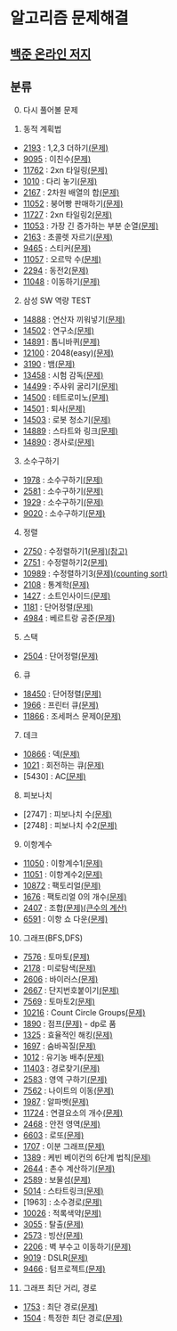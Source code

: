 알고리즘 문제해결
==============
[백준 온라인 저지]
----------------
## 분류
0. 다시 풀어볼 문제

1. 동적 계획법
- [2193]    : 1,2,3 더하기[(문제)](https://www.acmicpc.net/problem/2193)
- [9095]    : 이친수[(문제)](https://www.acmicpc.net/problem/9095)
- [11762]   : 2xn 타일링[(문제)](https://www.acmicpc.net/problem/11762)
- [1010]    : 다리 놓기[(문제)](https://www.acmicpc.net/problem/1010)
- [2167]    : 2차원 배열의 합[(문제)](https://www.acmicpc.net/problem/2167)
- [11052]   : 붕어빵 판매하기[(문제)](https://www.acmicpc.net/problem/11052)
- [11727]   : 2xn 타일링2[(문제)](https://www.acmicpc.net/problem/11727)
- [11053]   : 가장 긴 증가하는 부분 순열[(문제)](https://www.acmicpc.net/problem/11053)
- [2163]    : 초콜렛 자르기[(문제)](https://www.acmicpc.net/problem/2163)
- [9465]    : 스티커[(문제)](https://www.acmicpc.net/problem/9465)
- [11057]    : 오르막 수[(문제)](https://www.acmicpc.net/problem/11057)
- [2294]    : 동전2[(문제)](https://www.acmicpc.net/problem/2294)
- [11048]    : 이동하기[(문제)](https://www.acmicpc.net/problem/11048)

2. 삼성 SW 역량 TEST
- [14888]   : 연산자 끼워넣기[(문제)](https://www.acmicpc.net/problem/14888)
- [14502]   : 연구소[(문제)](https://www.acmicpc.net/problem/14502)
- [14891]   : 톱니바퀴[(문제)](https://www.acmicpc.net/problem/14891)
- [12100]   : 2048(easy)[(문제)](https://www.acmicpc.net/problem/12100)
- [3190]    : 뱀[(문제)](https://www.acmicpc.net/problem/3190)
- [13458]   : 시험 감독[(문제)](https://www.acmicpc.net/problem/13458)
- [14499]   : 주사위 굴리기[(문제)](https://www.acmicpc.net/problem/14499)
- [14500]   : 테트로미노[(문제)](https://www.acmicpc.net/problem/14500)
- [14501]   : 퇴사[(문제)](https://www.acmicpc.net/problem/14501)
- [14503]   : 로봇 청소기[(문제)](https://www.acmicpc.net/problem/14503)
- [14889]   : 스타트와 링크[(문제)](https://www.acmicpc.net/problem/14889)
- [14890]   : 경사로[(문제)](https://www.acmicpc.net/problem/14890)


3. 소수구하기
- [1978]    : 소수구하기[(문제)](https://www.acmicpc.net/problem/1978)
- [2581]    : 소수구하기[(문제)](https://www.acmicpc.net/problem/2581)
- [1929]    : 소수구하기[(문제)](https://www.acmicpc.net/problem/1929)
- [9020]    : 소수구하기[(문제)](https://www.acmicpc.net/problem/9020)

4. 정렬
- [2750]    : 수정렬하기1[(문제)](https://www.acmicpc.net/problem/2750)[(참고)](https://www.acmicpc.net/blog/view/22)
- [2751]    : 수정렬하기2[(문제)](https://www.acmicpc.net/problem/2751)
- [10989]   : 수정렬하기3[(문제)](https://www.acmicpc.net/problem/10989)[(counting sort)](http://bowbowbow.tistory.com/8)
- [2108]    : 통계학[(문제)](https://www.acmicpc.net/problem/2108)
- [1427]    : 소트인사이드[(문제)](https://www.acmicpc.net/problem/1427)
- [1181]    : 단어정렬[(문제)](https://www.acmicpc.net/problem/1181)
- [4984]    : 베르트랑 공준[(문제)](https://www.acmicpc.net/problem/4984)

5. 스택
- [2504]    : 단어정렬[(문제)](https://www.acmicpc.net/problem/2504)

6. 큐
- [18450]   : 단어정렬[(문제)](https://www.acmicpc.net/problem/18450)
- [1966]    : 프린터 큐[(문제)](https://www.acmicpc.net/problem/1966)
- [11866]   : 조세퍼스 문제0[(문제)](https://www.acmicpc.net/problem/11866)

7. 데크
- [10866]   : 덱[(문제)](https://www.acmicpc.net/problem/10866)
- [1021]    : 회전하는 큐[(문제)](https://www.acmicpc.net/problem/1021)
- [5430]    : AC[(문제)](https://www.acmicpc.net/problem/5430)

8. 피보나치
- [2747]    : 피보나치 수[(문제)](https://www.acmicpc.net/problem/2747)
- [2748]    : 피보나치 수2[(문제)](https://www.acmicpc.net/problem/2748)

9. 이항계수
- [11050]   : 이항계수1[(문제)](https://www.acmicpc.net/problem/11050)
- [11051]   : 이항계수2[(문제)](https://www.acmicpc.net/problem/11051)
- [10872]   : 팩토리얼[(문제)](https://www.acmicpc.net/problem/10872)
- [1676]    : 팩토리얼 0의 개수[(문제)](https://www.acmicpc.net/problem/1676)
- [2407]    : 조합[(문제)](https://www.acmicpc.net/problem/2407)[(큰수의 계산)](http://sirini.net/grboard2/blog/view/741)
- [6591]    : 이항 쇼 다운[(문제)](https://www.acmicpc.net/problem/6591)

10. 그래프(BFS,DFS)
- [7576]    : 토마토[(문제)](https://www.acmicpc.net/problem/7576)
- [2178]    : 미로탐색[(문제)](https://www.acmicpc.net/problem/2178)
- [2606]    : 바이러스[(문제)](https://www.acmicpc.net/problem/2606)
- [2667]    : 단지번호붙이기[(문제)](https://www.acmicpc.net/problem/2706)
- [7569]    : 토마토2[(문제)](https://www.acmicpc.net/problem/7569)
- [10216]   : Count Circle Groups[(문제)](https://www.acmicpc.net/problem/10216)
- [1890]    : 점프[(문제)](https://www.acmicpc.net/problem/1890) - dp로 품
- [1325]    : 효율적인 해킹[(문제)](https://www.acmicpc.net/problem/1325)
- [1697]    : 숨바꼭질[(문제)](https://www.acmicpc.net/problem/1697)
- [1012]    : 유기농 배추[(문제)](https://www.acmicpc.net/problem/1012)
- [11403]   : 경로찾기[(문제)](https://www.acmicpc.net/problem/11403)
- [2583]    : 영역 구하기[(문제)](https://www.acmicpc.net/problem/2583)
- [7562]    : 나이트의 이동[(문제)](https://www.acmicpc.net/problem/7562)
- [1987]    : 알파벳[(문제)](https://www.acmicpc.net/problem/1987)
- [11724]   : 연결요소의 개수[(문제)](https://www.acmicpc.net/problem/11724)
- [2468]    : 안전 영역[(문제)](https://www.acmicpc.net/problem/2468)
- [6603]    : 로또[(문제)](https://www.acmicpc.net/problem/6603)
- [1707]    : 이분 그래프[(문제)](https://www.acmicpc.net/problem/1707)
- [1389]    : 케빈 베이컨의 6단계 법칙[(문제)](https://www.acmicpc.net/problem/1389)
- [2644]    : 촌수 계산하기[(문제)](https://www.acmicpc.net/problem/2644)
- [2589]    : 보물섬[(문제)](https://www.acmicpc.net/problem/2589)
- [5014]    : 스타트링크[(문제)](https://www.acmicpc.net/problem/5014)
- [1963]    : 소수경로[(문제)](https://www.acmicpc.net/problem/1963)
- [10026]   : 적록색약[(문제)](https://www.acmicpc.net/problem/10026)
- [3055]    : 탈출[(문제)](https://www.acmicpc.net/problem/3055)
- [2573]    : 빙산[(문제)](https://www.acmicpc.net/problem/2573)
- [2206]    : 벽 부수고 이동하기[(문제)](https://www.acmicpc.net/problem/2206)
- [9019]    : DSLR[(문제)](https://www.acmicpc.net/problem/9019)
- [9466]    : 텀프로젝트[(문제)](https://www.acmicpc.net/problem/9466)

11. 그래프 최단 거리, 경로
- [1753]    : 최단 경로[(문제)](https://www.acmicpc.net/problem/1753)
- [1504]    : 특정한 최단 경로[(문제)](https://www.acmicpc.net/problem/1504)



[백준 온라인 저지]: https://www.acmicpc.net
[2193]: https://github.com/pouder-Man/algorithm-quiz/blob/master/baekjoon/2193.cpp
[9095]: https://github.com/pouder-Man/algorithm-quiz/blob/master/baekjoon/9095.cpp
[11762]: https://github.com/pouder-Man/algorithm-quiz/blob/master/baekjoon/11762.cpp
[1010]: https://github.com/pouder-Man/algorithm-quiz/blob/master/baekjoon/1010.cpp
[14888]: https://github.com/pouder-Man/algorithm-quiz/blob/master/baekjoon/14888.cpp
[14502]:
https://github.com/jh8579/algorithm_study/blob/master/2018/14502_lab/lab.cpp
[14891]:
https://github.com/jh8579/algorithm_study/blob/master/2018/14891_wheel/wheel.cpps
[1978]: https://github.com/pouder-Man/algorithm-quiz/blob/master/baekjoon/1978.cpp
[2581]: https://github.com/pouder-Man/algorithm-quiz/blob/master/baekjoon/2581.cpp
[1929]: https://github.com/pouder-Man/algorithm-quiz/blob/master/baekjoon/1929.cpp
[9020]: https://github.com/pouder-Man/algorithm-quiz/blob/master/baekjoon/9020.cpp
[2750]: https://github.com/pouder-Man/algorithm-quiz/blob/master/baekjoon/2750.cpp   
[2751]: https://github.com/pouder-Man/algorithm-quiz/blob/master/baekjoon/2751.cpp
[10989]: https://github.com/pouder-Man/algorithm-quiz/blob/master/baekjoon/10989.cpp  
[2108]: https://github.com/pouder-Man/algorithm-quiz/blob/master/baekjoon/2108.cpp
[1427]: https://github.com/pouder-Man/algorithm-quiz/blob/master/baekjoon/1427.cpp
[1181]: https://github.com/pouder-Man/algorithm-quiz/blob/master/baekjoon/1181.cpp
[2504]: https://github.com/pouder-Man/algorithm-quiz/blob/master/baekjoon/2504.cpp
[18450]: https://github.com/pouder-Man/algorithm-quiz/blob/master/baekjoon/18450.cpp
[4984]: https://github.com/pouder-Man/algorithm-quiz/blob/master/baekjoon/4984.cpp
[1966]: https://github.com/pouder-Man/algorithm-quiz/blob/master/baekjoon/1966.cpp
[11866]: https://github.com/pouder-Man/algorithm-quiz/blob/master/baekjoon/11866.cpp
[10866]: https://github.com/pouder-Man/algorithm-quiz/blob/master/baekjoon/10866.cpp
[1021]: https://github.com/pouder-Man/algorithm-quiz/blob/master/baekjoon/1021.cpp
[11050]: https://github.com/pouder-Man/algorithm-quiz/blob/master/baekjoon/11050.cpp
[11051]: https://github.com/pouder-Man/algorithm-quiz/blob/master/baekjoon/11051.cpp
[10872]: https://github.com/pouder-Man/algorithm-quiz/blob/master/baekjoon/10872.cpp
[1676]: https://github.com/pouder-Man/algorithm-quiz/blob/master/baekjoon/1676.cpp
[2407]: https://github.com/pouder-Man/algorithm-quiz/blob/master/baekjoon/2407.cpp
[6591]: https://github.com/pouder-Man/algorithm-quiz/blob/master/baekjoon/6591.cpp
[7576]: https://github.com/jh8579/algorithm_study/blob/master/2018/7576_tomato1/tomaato.cpp
[2178]:
https://github.com/jh8579/algorithm_study/blob/master/2018/2178_miro/miro.cpp
[2606]:
https://github.com/jh8579/algorithm_study/blob/master/2018/2606_worm_virus/virus.cpp
[2667]: https://github.com/jh8579/algorithm_study/blob/master/2018/2667_numbering/numbering.cpp
[7569]:
https://github.com/jh8579/algorithm_study/blob/master/2018/7569_tomato2/tomato.cpp
[10216]: https://github.com/pouder-Man/algorithm-quiz/blob/master/baekjoon/10216.cpp
[1890]: https://github.com/pouder-Man/algorithm-quiz/blob/master/baekjoon/1890.cpp
[1325]:
https://github.com/jh8579/algorithm_study/blob/master/2018/1325_hacking/hacking.cpp
[13460]:
https://github.com/jh8579/algorithm_study/blob/master/2018/13460_zzero2/zzero.cpp
[1697]: https://github.com/pouder-Man/algorithm-quiz/blob/master/baekjoon/1697.cpp
[1012]: https://github.com/pouder-Man/algorithm-quiz/blob/master/baekjoon/1012.cpp
[11403]: https://github.com/pouder-Man/algorithm-quiz/blob/master/baekjoon/11403.cpp
[2583]: https://github.com/pouder-Man/algorithm-quiz/blob/master/baekjoon/2583.cpp
[7562]: https://github.com/pouder-Man/algorithm-quiz/blob/master/baekjoon/7562.cpp
[1987]: https://github.com/pouder-Man/algorithm-quiz/blob/master/baekjoon/1987.cpp
[11724]: https://github.com/pouder-Man/algorithm-quiz/blob/master/baekjoon/11724.cpp
[2468]: https://github.com/pouder-Man/algorithm-quiz/blob/master/baekjoon/2468.cpp
[6603]: https://github.com/pouder-Man/algorithm-quiz/blob/master/baekjoon/6603.cpp
[1707]: https://github.com/pouder-Man/algorithm-quiz/blob/master/baekjoon/1707.cpp
[2167]: https://github.com/pouder-Man/algorithm-quiz/blob/master/baekjoon/2167.cpp
[11052]: https://github.com/pouder-Man/algorithm-quiz/blob/master/baekjoon/11052.cpp
[11727]: https://github.com/pouder-Man/algorithm-quiz/blob/master/baekjoon/11727.cpp
[11053]: https://github.com/pouder-Man/algorithm-quiz/blob/master/baekjoon/11053.cpp
[2163]: https://github.com/pouder-Man/algorithm-quiz/blob/master/baekjoon/2163.cpp
[9465]: https://github.com/pouder-Man/algorithm-quiz/blob/master/baekjoon/9465.cpp
[11057]: https://github.com/pouder-Man/algorithm-quiz/blob/master/baekjoon/11057.cpp
[2294]: https://github.com/pouder-Man/algorithm-quiz/blob/master/baekjoon/2294.cpp
[11048]: https://github.com/pouder-Man/algorithm-quiz/blob/master/baekjoon/11048.cpp
[12100]: https://github.com/pouder-Man/algorithm-quiz/blob/master/baekjoon/12100.cpp
[3190]: https://github.com/pouder-Man/algorithm-quiz/blob/master/baekjoon/3190.cpp
[13458]: https://github.com/pouder-Man/algorithm-quiz/blob/master/baekjoon/13458.cpp
[14499]: https://github.com/pouder-Man/algorithm-quiz/blob/master/baekjoon/14499.cpp
[14500]: https://github.com/pouder-Man/algorithm-quiz/blob/master/baekjoon/14500.cpp
[14501]: https://github.com/pouder-Man/algorithm-quiz/blob/master/baekjoon/14501.cpp
[14503]: https://github.com/pouder-Man/algorithm-quiz/blob/master/baekjoon/14503.cpp
[14889]: https://github.com/pouder-Man/algorithm-quiz/blob/master/baekjoon/14889.cpp
[14890]: https://github.com/pouder-Man/algorithm-quiz/blob/master/baekjoon/14890.cpp
[1389]: https://github.com/pouder-Man/algorithm-quiz/blob/master/baekjoon/1389.cpp
[2644]: https://github.com/pouder-Man/algorithm-quiz/blob/master/baekjoon/2644.cpp
[2589]: https://github.com/pouder-Man/algorithm-quiz/blob/master/baekjoon/2589.cpp
[5014]: https://github.com/pouder-Man/algorithm-quiz/blob/master/baekjoon/5014.cpp
[10026]: https://github.com/pouder-Man/algorithm-quiz/blob/master/baekjoon/10026.cpp
[3055]: https://github.com/pouder-Man/algorithm-quiz/blob/master/baekjoon/3055.cpp
[2573]: https://github.com/pouder-Man/algorithm-quiz/blob/master/baekjoon/2573.cpp
[2206]: https://github.com/pouder-Man/algorithm-quiz/blob/master/baekjoon/2206.cpp
[9019]: https://github.com/pouder-Man/algorithm-quiz/blob/master/baekjoon/9019.cpp
[1753]:
https://github.com/jh8579/algorithm_study/blob/master/2018/1753_shortest_path/shortest.cpp
[1504]:
https://github.com/jh8579/algorithm_study/blob/master/2018/1504_special_shortest/special.cpp
[9466]: https://github.com/pouder-Man/algorithm-quiz/blob/master/baekjoon/9466.cpp
[1260]:
https://github.com/jh8579/algorithm_study/blob/master/2018/1260_dfs_bfs/issue/dfs_bfs.cpp
[1865]:
https://github.com/jh8579/algorithm_study/blob/master/2018/1865_wormhole/wormhole.cpp
[10451]:
https://github.com/jh8579/algorithm_study/blob/master/2018/10451_cycle/cycle.cpp
[10845]:
https://github.com/jh8579/algorithm_study/blob/master/2018/10845_make_queue/issue/make_queue.cpp
[10871]:
https://github.com/jh8579/algorithm_study/blob/master/2018/10871_less_than_x/solved/less_than.cpp
